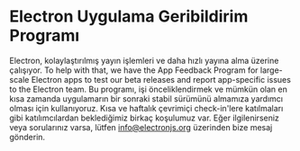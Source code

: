 # Electron Uygulama Geribildirim Programı

Electron, kolaylaştırılmış yayın işlemleri ve daha hızlı yayına alma üzerine çalışıyor. To help with that, we have the App Feedback Program for large-scale Electron apps to test our beta releases and report app-specific issues to the Electron team. Bu programı, işi önceliklendirmek ve mümkün olan en kısa zamanda uygulamarın bir sonraki stabil sürümünü almamıza yardımcı olması için kullanıyoruz. Kısa ve haftalık çevrimiçi check-in'lere katılmaları gibi katılımcılardan beklediğimiz birkaç koşulumuz var. Eğer ilgilenirseniz veya sorularınız varsa, lütfen info@electronjs.org üzerinden bize mesaj gönderin.